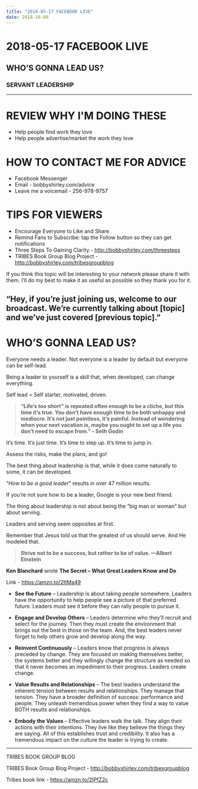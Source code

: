 ```yaml
---
title: "2018-05-17 FACEBOOK LIVE"
date: 2018-10-09
---
```


# 2018-05-17 FACEBOOK LIVE
## WHO’S GONNA LEAD US?
### SERVANT LEADERSHIP
---
# REVIEW WHY I'M DOING THESE
- Help people find work they love
- Help people advertise/market the work they love

# HOW TO CONTACT ME FOR ADVICE
- Facebook Messenger
- Email - bobbyshirley.com/advice
- Leave me a voicemail - 256-978-9757

# TIPS FOR VIEWERS
- Encourage Everyone to Like and Share
- Remind Fans to Subscribe: tap the Follow button so they can get notifications
- Three Steps To Gaining Clarity - http://bobbyshirley.com/threesteps
- TRIBES Book Group Blog Project - http://bobbyshirley.com/tribesgroupblog

If you think this topic will be interesting to your network please share it with them. I’ll do my best to make it as useful as possible so they thank you for it.

“Hey, if you’re just joining us, welcome to our broadcast. We’re currently talking about [topic] and we’ve just covered [previous topic].”
---
# WHO’S GONNA LEAD US?
Everyone needs a leader. Not everyone is a leader by default but everyone can be self-lead.

Being a leader to yourself is a skill that, when developed, can change everything.

Self lead = Self starter, motivated, driven.

> **“Life’s too short” is repeated often enough to be a cliche, but this time it’s true. You don’t have enough time to be both unhappy and mediocre. It’s not just pointless, it’s painful. Instead of wondering when your next vacation is, maybe you ought to set up a life you don’t need to escape from.” - Seth Godin**

It’s time. It’s just time. It’s time to step up. It’s time to jump in. 

Assess the risks, make the plans, and go!

The best thing about leadership is that, while it does come naturally to some, it can be developed.

“*How to be a good leader*” results in over 47 million results.

If you’re not sure how to be a leader, Google is your new best friend.

The thing about leadership is not about being the “big man or woman” but about serving.

Leaders and serving seem opposites at first.

Remember that Jesus told us that the greatest of us should serve. And He modeled that.

> **Strive not to be a success, but rather to be of value. —Albert Einstein**

**Ken Blanchard** wrote **The Secret – What Great Leaders Know and Do**

Link - https://amzn.to/2ItMa49

- **See the Future** – Leadership is about taking people somewhere.  Leaders have the opportunity to help people see a picture of that preferred future.  Leaders must see it before they can rally people to pursue it.

- **Engage and Develop Others** – Leaders determine who they’ll recruit and select for the journey.  Then they must create the environment that brings out the best in those on the team.  And, the best leaders never forget to help others grow and develop along the way.

- **Reinvent Continuously** – Leaders know that progress is always preceded by change.  They are focused on making themselves better, the systems better and they willingly change the structure as needed so that it never becomes an impediment to their progress.  Leaders create change.

- **Value Results and Relationships** – The best leaders understand the inherent tension between results and relationships.  They manage that tension.  They have a broader definition of success: performance and people.  They unleash tremendous power when they find a way to value BOTH results and relationships.

- **Embody the Values** – Effective leaders walk the talk.  They align their actions with their intentions.  They live like they believe the things they are saying.  All of this establishes trust and credibility.  It also has a tremendous impact on the culture the leader is trying to create.


---

TRIBES BOOK GROUP BLOG

TRIBES Book Group Blog Project - http://bobbyshirley.com/tribesgroupblog

Tribes book link - https://amzn.to/2IPfZ2c
